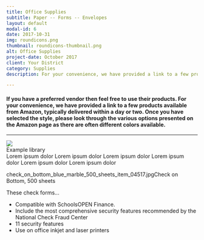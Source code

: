 ```yaml
---
title: Office Supplies
subtitle: Paper -- Forms -- Envelopes
layout: default
modal-id: 6
date: 2017-10-31
img: roundicons.png
thumbnail: roundicons-thumbnail.png
alt: Office Supplies
project-date: October 2017
client: Your District
category: Supplies
description: For your convenience, we have provided a link to a few products available from Amazon, typically delivered within a day or two.

---
```

<div class="row">
	<h4>
	  If you have a preferred vendor then feel free to use their products. 
	  For your convenience, we have provided a link to a few products available 
	  from Amazon, typically delivered within a day or two.
    Once you have selected the style, please look through the various options 
    presented on the Amazon page as there are often different colors available.
  </h4>
</div>

<hr>

<div class="row row-margin-bottom">
  <div class="col-md-5 no-padding lib-item" data-category="view">
              
  <div class="lib-panel">
    <div class="row box-shadow">
      <div class="col-md-6">
          <img class="lib-img-show" src="http://lorempixel.com/850/850/?random=123">
      </div>
      <div class="col-md-6">
          <div class="lib-row lib-header">
              Example library
              <div class="lib-header-seperator"></div>
          </div>
          <div class="lib-row lib-desc">
              Lorem ipsum dolor Lorem ipsum dolor Lorem ipsum dolor Lorem ipsum dolor Lorem ipsum dolor Lorem ipsum dolor
          </div>
      </div>
    </div>
  </div>  
                    
  check_on_bottom_blue_marble_500_sheets_item_04517.jpgCheck on Bottom, 500 sheets
  
<div class="row">
  <div class="col-md-9">
    <p>  
    These check forms...
    </p>
    <ul>
      <li>Compatible with SchoolsOPEN Finance. </li>
      <li>Include the most comprehensive security features recommended by the National Check Fraud Center </li>
      <li>11 security features </li>
      <li>Use on office inkjet and laser printers </li>
    </ul>
  </div>
</div>

